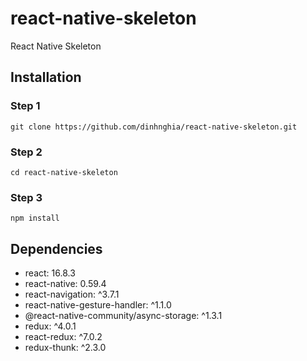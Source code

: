 # react-native-skeleton
React Native Skeleton

## Installation

### Step 1
```
git clone https://github.com/dinhnghia/react-native-skeleton.git
```
### Step 2
```
cd react-native-skeleton
```

### Step 3
```
npm install
```

## Dependencies
* react: 16.8.3
* react-native: 0.59.4
* react-navigation: ^3.7.1
* react-native-gesture-handler: ^1.1.0
* @react-native-community/async-storage: ^1.3.1
* redux: ^4.0.1
* react-redux: ^7.0.2
* redux-thunk: ^2.3.0

